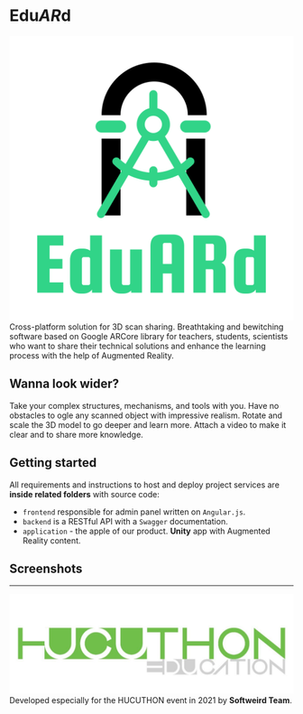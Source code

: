 # Edu*AR*d
![Eduard](logo.svg)
Cross-platform solution for 3D scan sharing. 
Breathtaking and bewitching software based on Google ARCore library for
teachers, students, scientists who want to share their technical solutions and
enhance the learning process with the help of Augmented Reality.

## Wanna look wider?
Take your complex structures, mechanisms, and tools with you. Have no obstacles
to ogle any scanned object with impressive realism. Rotate and scale the 3D model to
go deeper and learn more. Attach a video to make it clear and to share more knowledge.

## Getting started
All requirements and instructions to host and deploy project services are **inside related
folders** with source code:
- ```frontend``` responsible for admin panel written on ```Angular.js```.
- ```backend``` is a RESTful API with a ```Swagger``` documentation.
- ```application``` - the apple of our product. **Unity** app with Augmented Reality content.

## Screenshots

-----------------
![](assets/photo_2021-04-17_13-41-00%20(2).jpg)
Developed especially for the HUCUTHON event in 2021 by **Softweird Team**.
